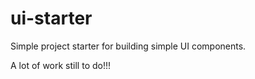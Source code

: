 # ui-starter

Simple project starter for building simple UI components.

A lot of work still to do!!!
